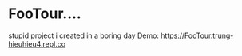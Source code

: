 # FooTour....
 stupid project i created in a boring day
 Demo: https://FooTour.trung-hieuhieu4.repl.co
